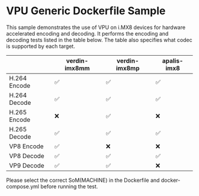 # VPU Generic Dockerfile Sample

This sample demonstrates the use of VPU on i.MX8 devices for hardware
accelerated encoding and decoding. It performs the encoding and decoding
tests listed in the table below. The table also specifies what codec is
supported by each target.


|              | verdin-imx8mm | verdin-imx8mp | apalis-imx8 |
|--------------|---------------|---------------|-------------|
| H.264 Encode | ✅            | ✅            | ✅          |
| H.264 Decode | ✅            | ✅            | ✅          |
| H.265 Encode | ❌            | ✅            | ❌          |
| H.265 Decode | ✅            | ✅            | ✅          |
| VP8 Encode   | ✅            | ❌            | ❌          |
| VP8 Decode   | ✅            | ✅            | ✅          |
| VP9 Decode   | ✅            | ✅            | ❌          |

Please select the correct SoM(MACHINE) in the Dockerfile and docker-compose.yml
before running the test.
